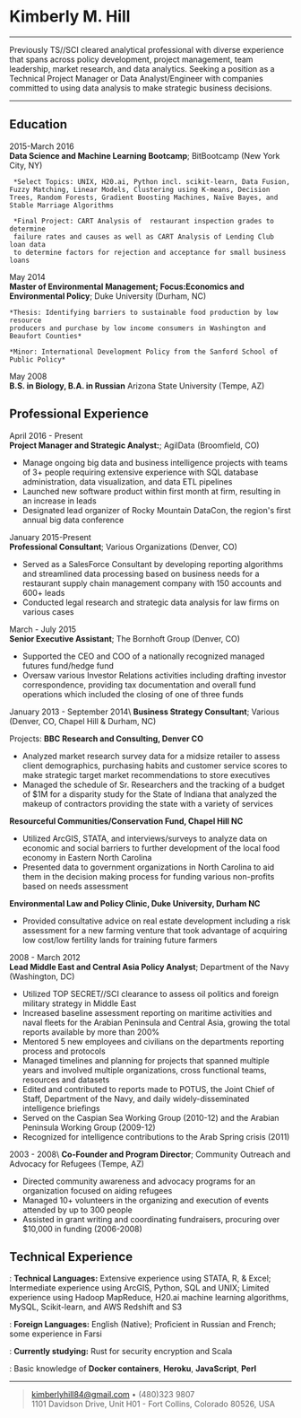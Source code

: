 Kimberly M. Hill
============

----

Previously TS//SCI cleared analytical professional with diverse 
experience that spans across policy development, project management,
team leadership, market research, and data analytics. Seeking a position 
as a Technical Project Manager or Data Analyst/Engineer with companies 
committed to using data analysis to make strategic business decisions. 


----

Education
---------

2015-March 2016\
   **Data Science and Machine Learning Bootcamp**; BitBootcamp (New York City, NY)

     *Select Topics: UNIX, H20.ai, Python incl. scikit-learn, Data Fusion, Fuzzy Matching, Linear Models, Clustering using K-means, Decision Trees, Random Forests, Gradient Boosting Machines, Naïve Bayes, and Stable Marriage Algorithms
    
     *Final Project: CART Analysis of  restaurant inspection grades to determine 
     failure rates and causes as well as CART Analysis of Lending Club loan data 
     to determine factors for rejection and acceptance for small business loans

May 2014\
   **Master of Environmental Management; Focus:Economics and Environmental Policy**; 
    Duke University (Durham, NC) 
    
    *Thesis: Identifying barriers to sustainable food production by low resource 
    producers and purchase by low income consumers in Washington and Beaufort Counties*
     
    *Minor: International Development Policy from the Sanford School of Public Policy*
    
May 2008\
   **B.S. in Biology, B.A. in Russian** Arizona State University (Tempe, AZ) 
    

Professional Experience
----------

April 2016 - Present\
**Project Manager and Strategic Analyst:**; AgilData (Broomfield, CO)
* Manage ongoing big data and business intelligence projects with teams of 3+ people 
  requiring extensive experience with SQL database administration, data visualization, 
  and data ETL pipelines
* Launched new software product within first month at firm, resulting in an increase in leads
* Designated lead organizer of Rocky Mountain DataCon, the region's first annual big data conference


January 2015-Present\
**Professional Consultant**; Various Organizations (Denver, CO)
* Served as a SalesForce Consultant by developing reporting algorithms and streamlined 
  data processing based on business needs for a restaurant supply chain management company with 150 accounts and 600+ leads
* Conducted legal research and strategic data analysis for law firms on various cases


March - July 2015\
**Senior Executive Assistant**; The Bornhoft Group (Denver, CO)
* Supported the CEO and COO of a nationally recognized managed futures fund/hedge fund
* Oversaw various Investor Relations activities including drafting investor correspondence,
  providing tax documentation and overall fund operations which included the closing of one of three funds


January 2013 - September 2014\ 
**Business Strategy Consultant**; Various (Denver, CO, Chapel Hill & Durham, NC)

Projects:
**BBC Research and Consulting, Denver CO**
* Analyzed market research survey data for a midsize retailer to assess client demographics, purchasing habits and customer service scores to make strategic target market recommendations to store executives 
* Managed the schedule of Sr. Researchers and the tracking of a budget of $1M for a disparity study for the State of Indiana that analyzed the makeup of contractors providing the state with a variety of services 

**Resourceful Communities/Conservation Fund, Chapel Hill NC**
* Utilized ArcGIS, STATA, and interviews/surveys to analyze data on economic and social barriers to further development of the local food economy in Eastern North Carolina
* Presented data to government organizations in North Carolina to aid them in the decision making process for funding various non-profits based on needs assessment

**Environmental Law and Policy Clinic, Duke University, Durham NC**
* Provided consultative advice on real estate development including a risk assessment for a new farming venture that took advantage of acquiring low cost/low fertility lands for training future farmers


2008 - March 2012\
**Lead Middle East and Central Asia Policy Analyst**; Department of the Navy (Washington, DC)
* Utilized TOP SECRET//SCI clearance to assess oil politics and foreign military strategy in Middle East 
* Increased baseline assessment reporting on maritime activities and naval fleets for the Arabian Peninsula and Central Asia, growing the total reports available by more than 200%
* Mentored 5 new employees and civilians on the departments reporting process and protocols 
* Managed timelines and planning for projects that spanned multiple years and involved multiple organizations, cross functional teams, resources and datasets 
* Edited and contributed to reports made to POTUS, the Joint Chief of Staff, Department of the Navy, and daily widely-disseminated intelligence briefings
* Served on the Caspian Sea Working Group (2010-12) and the Arabian Peninsula Working Group (2009-12)
* Recognized for intelligence contributions to the Arab Spring crisis (2011)


2003 - 2008\ 
**Co-Founder and Program Director**; Community Outreach and Advocacy for Refugees (Tempe, AZ)
* Directed community awareness and advocacy programs for an organization focused on aiding refugees
* Managed 10+ volunteers in the organizing and execution of events attended by up to 300 people
* Assisted in grant writing and coordinating fundraisers, procuring over $10,000 in funding (2006-2008)



Technical Experience
--------------------


:   **Technical Languages:** Extensive experience using STATA, R, & Excel;
Intermediate experience using ArcGIS, Python, SQL and UNIX; 
Limited experience using Hadoop MapReduce, H20.ai machine learning algorithms, MySQL, Scikit-learn, and AWS Redshift and S3
     

:   **Foreign Languages:** English (Native); Proficient in Russian and French; some experience in Farsi

:   **Currently studying:** Rust for security encryption and Scala

:   Basic knowledge of  **Docker containers**, **Heroku**, **JavaScript**, **Perl**

[ref]: https://github.com/RustyTuna

----

> <kimberlyhill84@gmail.com> • (480)323 9807 \
> 1101 Davidson Drive, Unit H01 - Fort Collins, Colorado 80526, USA
